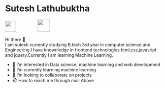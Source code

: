 # **Sutesh Lathubuktha**
<a href="https://www.linkedin.com/in/sutesh-latchubuktha-87816b162/"><img src="https://www.flaticon.com/free-icon/linkedin_174857?term=free%20linkedin&page=1&position=2&page=1&position=2&related_id=174857&origin=search" height="35">
</a>&nbsp;&nbsp;&nbsp;
<a href="mailto:lsutesh01@gmail.com" style="margin-left:50px"><img src="![image](https://user-images.githubusercontent.com/75980293/178105872-45792a89-db2f-437c-b5ae-ab7f6372da45.png)" width = "40" >
</a>  

Hi there 👋  
I am sutesh currently studying B.tech 3rd year in computer science and Engineering.I have knownledge in frontend technologies html,css,javasript and jquery.Currently I am learning Machine Learning.

- 👀 I’m interested in Data science, machine learning and web development
- 🌱 I’m currently learning machine learning
- 💞️ I’m looking to collaborate on projects
- 📫 How to reach me through mail Above

<!---
sutesh-latchubuktha/sutesh-latchubuktha is a ✨ special ✨ repository because its `README.md` (this file) appears on your GitHub profile.
You can click the Preview link to take a look at your changes.
--->
